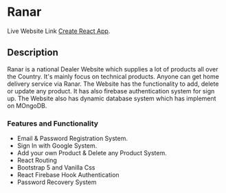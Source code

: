 # Ranar

Live Website Link [Create React App](https://github.com/facebook/create-react-app).

## Description
Ranar is a national Dealer Website which supplies a lot of products all over the Country. It's mainly focus on technical products. Anyone can get home delivery service via Ranar. The Website has the functionality to add, delete or update any product. It has also firebase authentication system for sign up. The Website also has dynamic database system which has implement on MOngoDB.

### Features and Functionality

* Email & Password Registration System.
* Sign In with Google System.
* Add your own Product & Delete any Product System.
* React Routing
* Bootstrap 5 and Vanilla Css
* React Firebase Hook Authentication
* Password Recovery System
